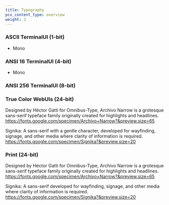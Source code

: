 ```yaml
---
title: Typography
pcx_content_type: overview
weight: 3
---
```



### ASCII TerminalUI (1-bit)
- Mono

### ANSI 16 TerminalUI (4-bit)
- Mono


### ANSI 256 TerminalUI (8-bit)


### True Color WebUIs (24-bit)

Designed by Héctor Gatti for Omnibus-Type, 
Archivo Narrow is a grotesque sans-serif typeface family originally created for highlights and headlines.
https://fonts.google.com/specimen/Archivo+Narrow?&preview.size=65

Signika: A sans-serif with a gentle character, developed for wayfinding, 
signage, and other media where clarity of information is required.
https://fonts.google.com/specimen/Signika?&preview.size=20


### Print (24-bit)

Designed by Héctor Gatti for Omnibus-Type,
Archivo Narrow is a grotesque sans-serif typeface family originally created for highlights and headlines.
https://fonts.google.com/specimen/Archivo+Narrow?&preview.size=65

Signika: A sans-serif developed for wayfinding,
signage, and other media where clarity of information is required.
https://fonts.google.com/specimen/Signika?&preview.size=20